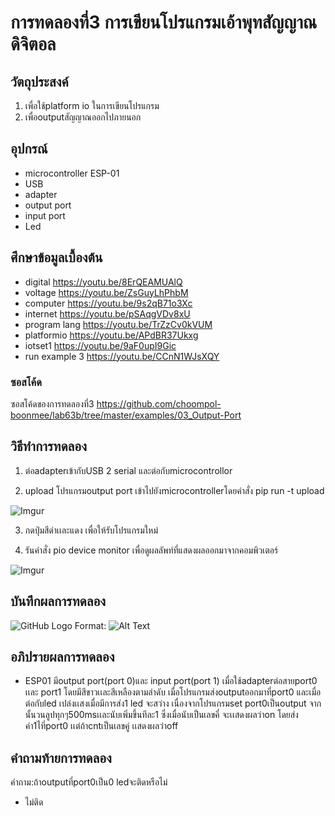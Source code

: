 # การทดลองที่3 การเขียนโปรแกรมเอ้าพุทสัญญาณดิจิตอล

## วัตถุประสงค์
1. เพื่อใช้platform io ในการเขียนโปรแกรม
2. เพื่อoutputสัญญาณออกไปภายนอก

## อุปกรณ์
* microcontroller ESP-01
* USB
* adapter
* output port
* input port
* Led

## ศึกษาข้อมูลเบื้องต้น
  * digital https://youtu.be/8ErQEAMUAlQ 
  * voltage https://youtu.be/ZsGuyLhPhbM
  * computer https://youtu.be/9s2qB71o3Xc
  * internet https://youtu.be/pSAqgVDv8xU
  * program lang https://youtu.be/TrZzCv0kVUM
  * platformio https://youtu.be/APdBR37Ukxg
  * iotset1 https://youtu.be/9aF0upI9Gic
  * run example 3 https://youtu.be/CCnN1WJsXQY
### ซอสโค้ด
ซอสโค้ดของการทดลองที่3 https://github.com/choompol-boonmee/lab63b/tree/master/examples/03_Output-Port

## วิธีทำการทดลอง
1. ต่อadapterเข้ากับUSB 2 serial และต่อกับmicrocontrollor

2. upload โปรแกรมoutput port เข้าไปยังmicrocontrollerโดยคำสั่ง  pip run -t upload

![Imgur](https://imgur.com/AQXgRRK.jpg)

3. กดปุ่มสีดำเเละแดง เพื่อให้รับโปรแกรมใหม่

4. รันคำสั่ง pio device monitor เพื่อดูผลลัพท์ที่แสดงผลออกมาจากคอมพิวเตอร์

![Imgur](https://imgur.com/b52IuCg.jpg)

## บันทึกผลการทดลอง

![GitHub Logo](/images/logo.png) Format: ![Alt Text](url)

## อภิปรายผลการทดลอง

* ESP01 มีoutput port(port 0)และ input port(port 1) เมื่อใช้adapterต่อสายport0 เเละ port1 โดยมีสีขาวเเละสีเหลืองตามลำดับ เมื่อโปรแกรมส่งoutputออกมาที่port0 และเมื่อต่อกับled เปล่งเเสงเมื่อมีการส่ง1 led จะสว่าง
เนื่องจากโปรแกรมset port0เป็นoutput จากนั้นวนลูปทุกๆ500msเเละนับเพิ่มขึ้นทีละ1 ซึ่งเมื่อนับเป็นเลขคี่ จะเเสดงผลว่าon โดยส่งค่า1ไที่port0 เเต่ถ้าcntเป็นเลขคู่ เเสดงผลว่าoff

## คำถามท้ายการทดลอง
คำถาม:ถ้าoutputที่port0เป็น0 ledจะติดหรือไม่
* ไม่ติด
